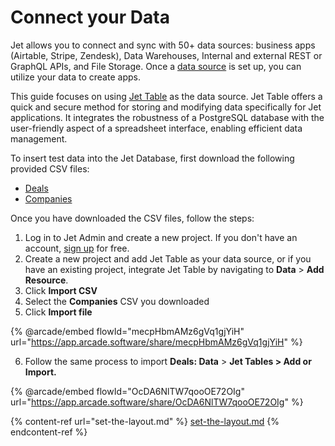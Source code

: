 # Connect your Data

Jet allows you to connect and sync with 50+ data sources: business apps (Airtable, Stripe, Zendesk), Data Warehouses, Internal and external REST or GraphQL APIs, and File Storage. Once a [data source](../../user-guide/integrations/) is set up, you can utilize your data to create apps.

This guide focuses on using [Jet Table](../../user-guide/integrations/jet-tables/) as the data source. Jet Table offers a quick and secure method for storing and modifying data specifically for Jet applications. It integrates the robustness of a PostgreSQL database with the user-friendly aspect of a spreadsheet interface, enabling efficient data management.

To insert test data into the Jet Database, first download the following provided CSV files:

* [Deals](https://res.cloudinary.com/djpvkoh3s/raw/upload/v1699769136/csv%20samples/lzhlxcnvtyvsu6jrl5mx.csv)
* [Companies](https://res.cloudinary.com/djpvkoh3s/raw/upload/v1699769136/csv%20samples/jrhpf9oosuuozugee4rn.csv)

Once you have downloaded the CSV files, follow the steps:

1. Log in to Jet Admin and create a new project. If you don't have an account, [sign up](https://app.jetadmin.io/register) for free.
2. Create a new project and add Jet Table as your data source, or if you have an existing project, integrate Jet Table by navigating to **Data** > **Add Resource**.
3. Click **Import CSV**&#x20;
4. Select the **Companies** CSV you downloaded
5. Click **Import file**

{% @arcade/embed flowId="mecpHbmAMz6gVq1gjYiH" url="https://app.arcade.software/share/mecpHbmAMz6gVq1gjYiH" %}

6. Follow the same process to import **Deals: Data** > **Jet Tables > Add or Import.**

{% @arcade/embed flowId="OcDA6NlTW7qooOE72OIg" url="https://app.arcade.software/share/OcDA6NlTW7qooOE72OIg" %}

{% content-ref url="set-the-layout.md" %}
[set-the-layout.md](set-the-layout.md)
{% endcontent-ref %}
